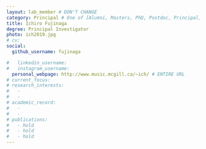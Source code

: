 ```yaml
---
layout: lab_member # DON'T CHANGE
category: Principal # One of [Alumni, Masters, PhD, Postdoc, Principal, Manager, Undergraduate]
title: Ichiro Fujinaga
degree: Principal Investigator
photo: ich2019.jpg
# cv:
social:
  github_username: fujinaga

#   linkedin_username:
#   instagram_username:
  personal_webpage: http://www.music.mcgill.ca/~ich/ # ENTIRE URL
# current_focus:
# research_interests:
#   -
#   -
# academic_record:
#   -
#   -
# publications:
#   - hold
#   - hold
#   - hold
---
```

